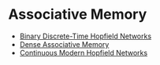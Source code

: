 # Associative Memory



- [Binary Discrete-Time Hopfield Networks](associative_memory/binary_discrete_time_hopfield_networks.md)
- [Dense Associative Memory](associative_memory/dense_associative_memory.md)
- [Continuous Modern Hopfield Networks](associative_memory/continuous_modern_hopfield_networks.md)